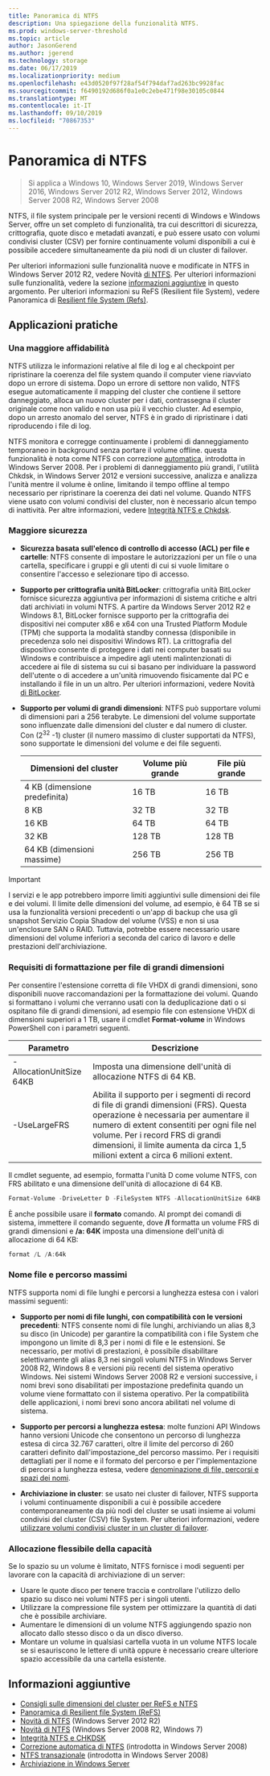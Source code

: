```yaml
---
title: Panoramica di NTFS
description: Una spiegazione della funzionalità NTFS.
ms.prod: windows-server-threshold
ms.topic: article
author: JasonGerend
ms.author: jgerend
ms.technology: storage
ms.date: 06/17/2019
ms.localizationpriority: medium
ms.openlocfilehash: e43d0520f97f28af54f794daf7ad263bc9928fac
ms.sourcegitcommit: f6490192d686f0a1e0c2ebe471f98e30105c0844
ms.translationtype: MT
ms.contentlocale: it-IT
ms.lasthandoff: 09/10/2019
ms.locfileid: "70867353"
---
```

# <a name="ntfs-overview"></a>Panoramica di NTFS

>Si applica a Windows 10, Windows Server 2019, Windows Server 2016, Windows Server 2012 R2, Windows Server 2012, Windows Server 2008 R2, Windows Server 2008

NTFS, il file system principale per le versioni recenti di Windows e Windows Server, offre un set completo di funzionalità, tra cui descrittori di sicurezza, crittografia, quote disco e metadati avanzati, e può essere usato con volumi condivisi cluster (CSV) per fornire continuamente volumi disponibili a cui è possibile accedere simultaneamente da più nodi di un cluster di failover.

Per ulteriori informazioni sulle funzionalità nuove e modificate in NTFS in Windows Server 2012 R2, vedere Novità [di NTFS](https://docs.microsoft.com/previous-versions/windows/it-pro/windows-server-2012-r2-and-2012/dn466520(v%3dws.11)). Per ulteriori informazioni sulle funzionalità, vedere la sezione [informazioni aggiuntive](#additional-information) in questo argomento. Per ulteriori informazioni su ReFS (Resilient file System), vedere Panoramica di [Resilient file System (Refs)](../refs/refs-overview.md).

## <a name="practical-applications"></a>Applicazioni pratiche

### <a name="increased-reliability"></a>Una maggiore affidabilità

NTFS utilizza le informazioni relative al file di log e al checkpoint per ripristinare la coerenza del file system quando il computer viene riavviato dopo un errore di sistema. Dopo un errore di settore non valido, NTFS esegue automaticamente il mapping del cluster che contiene il settore danneggiato, alloca un nuovo cluster per i dati, contrassegna il cluster originale come non valido e non usa più il vecchio cluster. Ad esempio, dopo un arresto anomalo del server, NTFS è in grado di ripristinare i dati riproducendo i file di log.

NTFS monitora e corregge continuamente i problemi di danneggiamento temporaneo in background senza portare il volume offline. questa funzionalità è nota come NTFS con correzione [automatica](https://docs.microsoft.com/previous-versions/windows/it-pro/windows-server-2008-R2-and-2008/cc771388(v=ws.10)), introdotta in Windows Server 2008. Per i problemi di danneggiamento più grandi, l'utilità Chkdsk, in Windows Server 2012 e versioni successive, analizza e analizza l'unità mentre il volume è online, limitando il tempo offline al tempo necessario per ripristinare la coerenza dei dati nel volume. Quando NTFS viene usato con volumi condivisi del cluster, non è necessario alcun tempo di inattività. Per altre informazioni, vedere [Integrità NTFS e Chkdsk](https://docs.microsoft.com/previous-versions/windows/it-pro/windows-server-2012-r2-and-2012/hh831536(v%3dws.11)).

### <a name="increased-security"></a>Maggiore sicurezza

- **Sicurezza basata sull'elenco di controllo di accesso (ACL) per file e cartelle**: NTFS consente di impostare le autorizzazioni per un file o una cartella, specificare i gruppi e gli utenti di cui si vuole limitare o consentire l'accesso e selezionare tipo di accesso.

- **Supporto per crittografia unità BitLocker**: crittografia unità BitLocker fornisce sicurezza aggiuntiva per informazioni di sistema critiche e altri dati archiviati in volumi NTFS. A partire da Windows Server 2012 R2 e Windows 8.1, BitLocker fornisce supporto per la crittografia dei dispositivi nei computer x86 e x64 con una Trusted Platform Module (TPM) che supporta la modalità standby connessa (disponibile in precedenza solo nei dispositivi Windows RT). La crittografia del dispositivo consente di proteggere i dati nei computer basati su Windows e contribuisce a impedire agli utenti malintenzionati di accedere ai file di sistema su cui si basano per individuare la password dell'utente o di accedere a un'unità rimuovendo fisicamente dal PC e installando il file in un un altro. Per ulteriori informazioni, vedere Novità [di BitLocker](https://docs.microsoft.com/previous-versions/windows/it-pro/windows-server-2012-r2-and-2012/dn306081(v%3dws.11)).

- **Supporto per volumi di grandi dimensioni**: NTFS può supportare volumi di dimensioni pari a 256 terabyte. Le dimensioni del volume supportate sono influenzate dalle dimensioni del cluster e dal numero di cluster. Con (2<sup>32</sup> -1) cluster (il numero massimo di cluster supportati da NTFS), sono supportate le dimensioni del volume e dei file seguenti.

  |Dimensioni del cluster|Volume più grande|File più grande|
  |---|---|---|
  |4 KB (dimensione predefinita)|16 TB|16 TB|
  |8 KB|32 TB|32 TB|
  |16 KB|64 TB|64 TB|
  |32 KB|128 TB|128 TB|
  |64 KB (dimensioni massime)|256 TB|256 TB|

>[!IMPORTANT]
>I servizi e le app potrebbero imporre limiti aggiuntivi sulle dimensioni dei file e dei volumi. Il limite delle dimensioni del volume, ad esempio, è 64 TB se si usa la funzionalità versioni precedenti o un'app di backup che usa gli snapshot Servizio Copia Shadow del volume (VSS) e non si usa un'enclosure SAN o RAID. Tuttavia, potrebbe essere necessario usare dimensioni del volume inferiori a seconda del carico di lavoro e delle prestazioni dell'archiviazione.

### <a name="formatting-requirements-for-large-files"></a>Requisiti di formattazione per file di grandi dimensioni

Per consentire l'estensione corretta di file VHDX di grandi dimensioni, sono disponibili nuove raccomandazioni per la formattazione dei volumi. Quando si formattano i volumi che verranno usati con la deduplicazione dati o si ospitano file di grandi dimensioni, ad esempio file con estensione VHDX di dimensioni superiori a 1 TB, usare il cmdlet **Format-volume** in Windows PowerShell con i parametri seguenti.

|Parametro|Descrizione|
|---|---|
|-AllocationUnitSize 64KB|Imposta una dimensione dell'unità di allocazione NTFS di 64 KB.|
|-UseLargeFRS|Abilita il supporto per i segmenti di record di file di grandi dimensioni (FRS). Questa operazione è necessaria per aumentare il numero di extent consentiti per ogni file nel volume. Per i record FRS di grandi dimensioni, il limite aumenta da circa 1,5 milioni extent a circa 6 milioni extent.|

Il cmdlet seguente, ad esempio, formatta l'unità D come volume NTFS, con FRS abilitato e una dimensione dell'unità di allocazione di 64 KB.

```PowerShell
Format-Volume -DriveLetter D -FileSystem NTFS -AllocationUnitSize 64KB -UseLargeFRS
```

È anche possibile usare il **formato** comando. Al prompt dei comandi di sistema, immettere il comando seguente, dove **/l** formatta un volume FRS di grandi dimensioni e **/a: 64K** imposta una dimensione dell'unità di allocazione di 64 KB:

```PowerShell
format /L /A:64k
```

### <a name="maximum-file-name-and-path"></a>Nome file e percorso massimi

NTFS supporta nomi di file lunghi e percorsi a lunghezza estesa con i valori massimi seguenti:

- **Supporto per nomi di file lunghi, con compatibilità con le versioni precedenti**: NTFS consente nomi di file lunghi, archiviando un alias 8,3 su disco (in Unicode) per garantire la compatibilità con i file System che impongono un limite di 8,3 per i nomi di file e le estensioni. Se necessario, per motivi di prestazioni, è possibile disabilitare selettivamente gli alias 8,3 nei singoli volumi NTFS in Windows Server 2008 R2, Windows 8 e versioni più recenti del sistema operativo Windows.
  Nei sistemi Windows Server 2008 R2 e versioni successive, i nomi brevi sono disabilitati per impostazione predefinita quando un volume viene formattato con il sistema operativo. Per la compatibilità delle applicazioni, i nomi brevi sono ancora abilitati nel volume di sistema.

- **Supporto per percorsi a lunghezza estesa**: molte funzioni API Windows hanno versioni Unicode che consentono un percorso di lunghezza estesa di circa 32.767 caratteri, oltre il limite del percorso di 260 caratteri definito dall'impostazione\_del percorso massimo. Per i requisiti dettagliati per il nome e il formato del percorso e per l'implementazione di percorsi a lunghezza estesa, vedere [denominazione di file, percorsi e spazi dei nomi](https://msdn.microsoft.com/library/windows/desktop/aa365247).

- **Archiviazione in cluster**: se usato nei cluster di failover, NTFS supporta i volumi continuamente disponibili a cui è possibile accedere contemporaneamente da più nodi del cluster se usati insieme ai volumi condivisi del cluster (CSV) file System. Per ulteriori informazioni, vedere [utilizzare volumi condivisi cluster in un cluster di failover](../../failover-clustering/failover-cluster-csvs.md).

### <a name="flexible-allocation-of-capacity"></a>Allocazione flessibile della capacità

Se lo spazio su un volume è limitato, NTFS fornisce i modi seguenti per lavorare con la capacità di archiviazione di un server:

- Usare le quote disco per tenere traccia e controllare l'utilizzo dello spazio su disco nei volumi NTFS per i singoli utenti.
- Utilizzare la compressione file system per ottimizzare la quantità di dati che è possibile archiviare.
- Aumentare le dimensioni di un volume NTFS aggiungendo spazio non allocato dallo stesso disco o da un disco diverso.
- Montare un volume in qualsiasi cartella vuota in un volume NTFS locale se si esauriscono le lettere di unità oppure è necessario creare ulteriore spazio accessibile da una cartella esistente.

## <a name="additional-information"></a>Informazioni aggiuntive

- [Consigli sulle dimensioni del cluster per ReFS e NTFS](https://techcommunity.microsoft.com/t5/Storage-at-Microsoft/Cluster-size-recommendations-for-ReFS-and-NTFS/ba-p/425960)
- [Panoramica di Resilient file System (ReFS)](../refs/refs-overview.md)
- [Novità di NTFS](https://docs.microsoft.com/previous-versions/windows/it-pro/windows-server-2012-r2-and-2012/dn466520(v%3dws.11)) (Windows Server 2012 R2)
- [Novità di NTFS](https://docs.microsoft.com/previous-versions/windows/it-pro/windows-server-2008-R2-and-2008/ff383236(v=ws.10)) (Windows Server 2008 R2, Windows 7)
- [Integrità NTFS e CHKDSK](https://docs.microsoft.com/previous-versions/windows/it-pro/windows-server-2012-r2-and-2012/hh831536(v%3dws.11))
- [Correzione automatica di NTFS](https://docs.microsoft.com/previous-versions/windows/it-pro/windows-server-2008-R2-and-2008/cc771388(v=ws.10)) (introdotta in Windows Server 2008)
- [NTFS transazionale](https://docs.microsoft.com/previous-versions/windows/it-pro/windows-server-2008-r2-and-2008/cc730726(v%3dws.10)) (introdotta in Windows Server 2008)
- [Archiviazione in Windows Server](../storage.md)